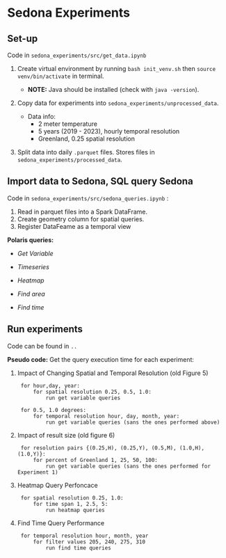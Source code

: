 # Sedona Experiments

## Set-up

Code in `sedona_experiments/src/get_data.ipynb`

1. Create virtual environment by running `bash init_venv.sh` then `source venv/bin/activate` in terminal.
    * **NOTE:** Java should be installed (check with `java -version`).
2. Copy data for experiments into `sedona_experiments/unprocessed_data`.
    * Data info:
        * 2 meter temperature
        * 5 years (2019 - 2023), hourly temporal resolution
        * Greenland, 0.25 spatial resolution

3. Split data into daily `.parquet` files. Stores files in `sedona_experiments/processed_data`.

## Import data to Sedona, SQL query Sedona

Code in `sedona_experiments/src/sedona_queries.ipynb` :

1. Read in parquet files into a Spark DataFrame.
2. Create geometry column for spatial queries.
3. Register DataFeame as a temporal view

**Polaris queries:**

* *Get Variable*

* *Timeseries*

* *Heatmap*

* *Find area*

* *Find time*

## Run experiments

Code can be found in `..`

**Pseudo code:** Get the query execution time for each experiment:

1. Impact of Changing Spatial and Temporal Resolution (old Figure 5)

        for hour,day, year:
            for spatial resolution 0.25, 0.5, 1.0:
                run get variable queries

        for 0.5, 1.0 degrees:
            for temporal resolution hour, day, month, year:
                run get variable queries (sans the ones performed above)

2. Impact of result size (old figure 6)

        for resolution pairs {(0.25,H), (0.25,Y), (0.5,M), (1.0,H), (1.0,Y)}:
            for percent of Greenland 1, 25, 50, 100:
                run get variable queries (sans the ones performed for Experiment 1)

3. Heatmap Query Perfoncace

        for spatial resolution 0.25, 1.0:
            for time span 1, 2.5, 5:
                run heatmap queries

4. Find Time Query Performance

        for temporal resolution hour, month, year
            for filter values 205, 240, 275, 310
                run find time queries